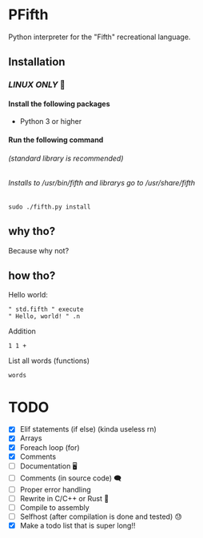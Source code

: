 # PFifth

Python interpreter for the "Fifth" recreational language.

## Installation

### <i><b>LINUX ONLY</b></i> 🐧

#### Install the following packages

- Python 3 or higher

#### Run the following command

###### (standard library is recommended) 

###### Installs to /usr/bin/fifth and librarys go to /usr/share/fifth

```sudo ./fifth.py install```

## why tho?

Because why not?

## how tho?

Hello world:

```
" std.fifth " execute
" Hello, world! " .n
```

Addition

```
1 1 +
```

List all words (functions)

```
words
```

# TODO

- [x] Elif statements (if else) (kinda useless rn)
- [x] Arrays
- [x] Foreach loop (for)
- [x] Comments 
- [ ] Documentation 🖥️
- [ ] Comments (in source code) :left_speech_bubble:
- [ ] Proper error handling
- [ ] Rewrite in C/C++ or Rust 🦀
- [ ] Compile to assembly
- [ ] Selfhost (after compilation is done and tested) 😓
- [x] Make a todo list that is super long!!
